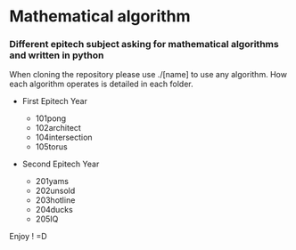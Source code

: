 # Mathematical algorithm  
### Different epitech subject asking for mathematical algorithms and written in python

When cloning the repository please use ./\[name] to use any algorithm.
How each algorithm operates is detailed in each folder.  

- First Epitech Year
    - 101pong  
    - 102architect  
    - 104intersection  
    - 105torus  

- Second Epitech Year
    - 201yams  
    - 202unsold  
    - 203hotline  
    - 204ducks  
    - 205IQ  

Enjoy ! =D
